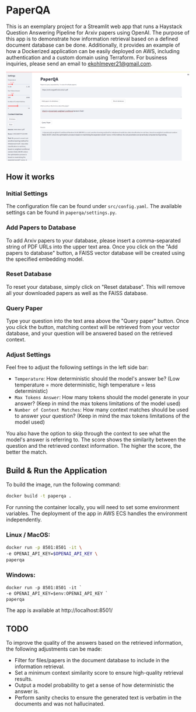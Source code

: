 # PaperQA
This is an exemplary project for a Streamlit web app that runs a Haystack Question Answering Pipeline 
for Arxiv papers using OpenAI. The purpose of this app is to demonstrate how information retrieval based on a 
defined document database can be done. Additionally, it provides an example of how a Dockerized application can 
be easily deployed on AWS, including authentication and a custom domain using Terraform. For business inquiries, 
please send an email to [ekohlmeyer21@gmail.com](mailto:ekohlmeyer21@gmail.com).

![example](src/example.png)

## How it works
### Initial Settings
The configuration file can be found under `src/config.yaml`. The available settings can be found in `paperqa/settings.py`.

### Add Papers to Database
To add Arxiv papers to your database, please insert a comma-separated string of PDF URLs into the upper text area. 
Once you click on the "Add papers to database" button, a FAISS vector database will be created 
using the specified embedding model.

### Reset Database
To reset your database, simply click on "Reset database". This will remove all your downloaded papers 
as well as the FAISS database.

### Query Paper
Type your question into the text area above the "Query paper" button. 
Once you click the button, matching context will be retrieved from your vector database, 
and your question will be answered based on the retrieved context.

### Adjust Settings
Feel free to adjust the following settings in the left side bar:
* `Temperature`: How deterministic should the model's answer be? (Low temperature = more deterministic, high temperature = less deterministic)
* `Max Tokens Answer`: How many tokens should the model generate in your answer? (Keep in mind the max tokens limitations of the model used)
* `Number of Context Matches`: How many context matches should be used to answer your question? (Keep in mind the max tokens limitations of the model used)

You also have the option to skip through the context to see what the model's answer is referring to. 
The score shows the similarity between the question and the retrieved context information. 
The higher the score, the better the match.

## Build & Run the Application
To build the image, run the following command:
```bash
docker build -t paperqa .
```

For running the container locally, you will need to set some environment variables. 
The deployment of the app in AWS ECS handles the environment independently.

### Linux / MacOS:
```bash
docker run -p 8501:8501 -it \
-e OPENAI_API_KEY=$OPENAI_API_KEY \
paperqa 
```

### Windows:
```shell
docker run -p 8501:8501 -it `
-e OPENAI_API_KEY=$env:OPENAI_API_KEY `
paperqa 
```

The app is available at http://localhost:8501/ 

## TODO

To improve the quality of the answers based on the retrieved information, the following adjustments can be made:
* Filter for files/papers in the document database to include in the information retrieval.
* Set a minimum context similarity score to ensure high-quality retrieval results.
* Output a model probability to get a sense of how deterministic the answer is.
* Perform sanity checks to ensure the generated text is verbatim in the documents and was not hallucinated.